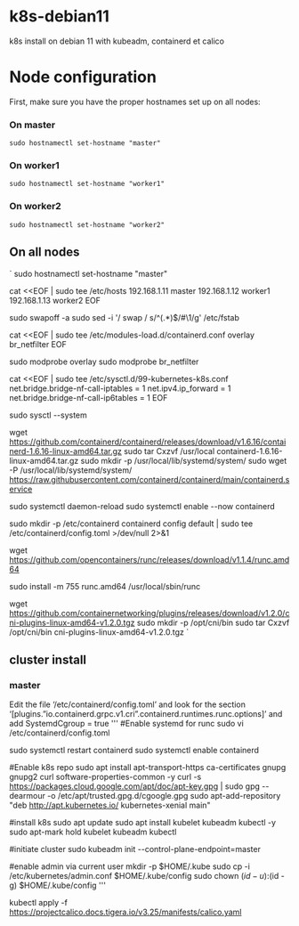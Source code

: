 # k8s-debian11
k8s install on debian 11 with kubeadm, containerd et calico

# Node configuration
First, make sure you have the proper hostnames set up on all nodes:

### On master
`sudo hostnamectl set-hostname "master"`

### On worker1
`sudo hostnamectl set-hostname "worker1"`

### On worker2
`sudo hostnamectl set-hostname "worker2"`

## On all nodes
`
sudo hostnamectl set-hostname "master"

cat <<EOF | sudo tee /etc/hosts
192.168.1.11       master
192.168.1.12       worker1
192.168.1.13       worker2
EOF

sudo swapoff -a
sudo sed -i '/ swap / s/^\(.*\)$/#\1/g' /etc/fstab

cat <<EOF | sudo tee /etc/modules-load.d/containerd.conf
overlay
br_netfilter
EOF

sudo modprobe overlay
sudo modprobe br_netfilter

cat <<EOF | sudo tee /etc/sysctl.d/99-kubernetes-k8s.conf
net.bridge.bridge-nf-call-iptables = 1
net.ipv4.ip_forward = 1
net.bridge.bridge-nf-call-ip6tables = 1
EOF

sudo sysctl --system


wget https://github.com/containerd/containerd/releases/download/v1.6.16/containerd-1.6.16-linux-amd64.tar.gz
sudo tar Cxzvf /usr/local containerd-1.6.16-linux-amd64.tar.gz
sudo mkdir -p /usr/local/lib/systemd/system/
sudo wget -P /usr/local/lib/systemd/system/ https://raw.githubusercontent.com/containerd/containerd/main/containerd.service

sudo systemctl daemon-reload
sudo systemctl enable --now containerd

sudo mkdir -p /etc/containerd
containerd config default | sudo tee /etc/containerd/config.toml >/dev/null 2>&1

wget https://github.com/opencontainers/runc/releases/download/v1.1.4/runc.amd64

sudo install -m 755 runc.amd64 /usr/local/sbin/runc

wget https://github.com/containernetworking/plugins/releases/download/v1.2.0/cni-plugins-linux-amd64-v1.2.0.tgz
sudo mkdir -p /opt/cni/bin
sudo tar Cxzvf /opt/cni/bin cni-plugins-linux-amd64-v1.2.0.tgz
`

## cluster install

### master
Edit the file ‘/etc/containerd/config.toml’ and look for the section ‘[plugins.”io.containerd.grpc.v1.cri”.containerd.runtimes.runc.options]’ and add SystemdCgroup = true
'''
#Enable systemd for runc
sudo vi /etc/containerd/config.toml

sudo systemctl restart containerd
sudo systemctl enable containerd

#Enable k8s repo
sudo apt install apt-transport-https ca-certificates gnupg gnupg2 curl software-properties-common -y
curl -s https://packages.cloud.google.com/apt/doc/apt-key.gpg | sudo gpg --dearmour -o /etc/apt/trusted.gpg.d/cgoogle.gpg
sudo apt-add-repository "deb http://apt.kubernetes.io/ kubernetes-xenial main"

#install k8s
sudo apt update
sudo apt install kubelet kubeadm kubectl -y
sudo apt-mark hold kubelet kubeadm kubectl

#initiate cluster
sudo kubeadm init --control-plane-endpoint=master

#enable admin via current user
mkdir -p $HOME/.kube
sudo cp -i /etc/kubernetes/admin.conf $HOME/.kube/config
sudo chown $(id -u):$(id -g) $HOME/.kube/config
'''

kubectl apply -f https://projectcalico.docs.tigera.io/v3.25/manifests/calico.yaml
